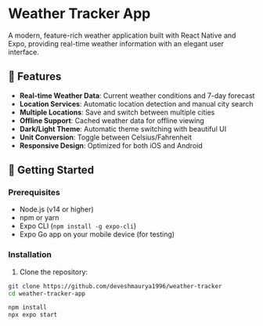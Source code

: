 # Weather Tracker App

A modern, feature-rich weather application built with React Native and Expo, providing real-time weather information with an elegant user interface.

## 📱 Features

- **Real-time Weather Data**: Current weather conditions and 7-day forecast
- **Location Services**: Automatic location detection and manual city search
- **Multiple Locations**: Save and switch between multiple cities
- **Offline Support**: Cached weather data for offline viewing
- **Dark/Light Theme**: Automatic theme switching with beautiful UI
- **Unit Conversion**: Toggle between Celsius/Fahrenheit
- **Responsive Design**: Optimized for both iOS and Android

## 🚀 Getting Started

### Prerequisites

- Node.js (v14 or higher)
- npm or yarn
- Expo CLI (`npm install -g expo-cli`)
- Expo Go app on your mobile device (for testing)

### Installation

1. Clone the repository:
```bash
git clone https://github.com/deveshmaurya1996/weather-tracker
cd weather-tracker-app

npm install
npx expo start